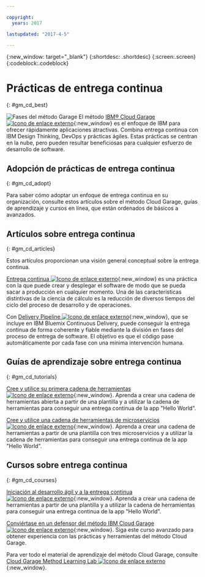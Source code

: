 ```yaml
---

copyright:
  years: 2017

lastupdated: "2017-4-5"

---
```

<!-- Copyright info at top of file: REQUIRED
    The copyright info is YAML content that must occur at the top of the MD file, before attributes are listed.
    It must be surrounded by 3 dashes.
    The value "years" can contain just one year or a two years separated by a comma. (years: 2014, 2016)
    Indentation as per the previous template must be preserved.
-->

{:new_window: target="_blank"}
{:shortdesc: .shortdesc}
{:screen:.screen}
{:codeblock:.codeblock}

# Prácticas de entrega continua
{: #gm_cd_best}

![Fases del método Garage](images/garage_method_phases.png)  El método [IBM&reg; Cloud Garage ![Icono de enlace externo](../../icons/launch-glyph.svg "Icono de enlace externo")](https://www.ibm.com/devops/method){:new_window} es el enfoque de IBM para ofrecer rápidamente aplicaciones atractivas. Combina entrega continua con IBM Design Thinking, DevOps y prácticas ágiles. Estas prácticas se centran en la nube, pero pueden resultar beneficiosas para cualquier esfuerzo de desarrollo de software.


## Adopción de prácticas de entrega continua
{: #gm_cd_adopt}

Para saber cómo adoptar un enfoque de entrega continua en su organización, consulte estos artículos sobre el método Cloud Garage, guías de aprendizaje y cursos en línea, que están ordenados de básicos a avanzados. 

## Artículos sobre entrega continua
{: #gm_cd_articles}

Estos artículos proporcionan una visión general conceptual sobre la entrega continua.

[Entrega continua ![Icono de enlace externo](../../icons/launch-glyph.svg "Icono de enlace externo")](https://www.ibm.com/devops/method/content/deliver/tool_continuous_delivery/){:new_window} es una práctica con la que puede crear y desplegar el software de modo que se pueda sacar a producción en cualquier momento. Una de las características distintivas de la ciencia de cálculo es la reducción de diversos tiempos del ciclo del proceso de desarrollo y de operaciones. 

Con [Delivery Pipeline ![Icono de enlace externo](../../icons/launch-glyph.svg "Icono de enlace externo")](https://www.ibm.com/devops/method/content/deliver/tool_delivery_pipeline/){:new_window}, que se incluye en IBM Bluemix Continuous Delivery, puede conseguir la entrega continua de forma coherente y fiable mediante la división en fases del proceso de entrega de software. El objetivo es que el código pase automáticamente por cada fase con una mínima intervención humana. 

## Guías de aprendizaje sobre entrega continua
{: #gm_cd_tutorials}

[Cree y utilice su primera cadena de herramientas ![Icono de enlace externo](../../icons/launch-glyph.svg "Icono de enlace externo")](https://www.ibm.com/devops/method/tutorials/tutorial_toolchain_flow){:new_window}. Aprenda a crear una cadena de herramientas abierta a partir de una plantilla y a utilizar la cadena de herramientas para conseguir una entrega continua de la app "Hello World". 

[Cree y utilice una cadena de herramientas de microservicios ![Icono de enlace externo](../../icons/launch-glyph.svg "Icono de enlace externo")](https://www.ibm.com/devops/method/tutorials/tutorial_toolchain_microservices){:new_window}. Aprenda a crear una cadena de herramientas a partir de una plantilla con tres microservicios y a utilizar la cadena de herramientas para conseguir una entrega continua de la app "Hello World". 

## Cursos sobre entrega continua
{: #gm_cd_courses}

[Iniciación al desarrollo ágil y a la entrega continua ![Icono de enlace externo](../../icons/launch-glyph.svg "Icono de enlace externo")](https://www.ibm.com/devops/method/content/course/get_started_agile_cd){:new_window}. Aprenda a crear una cadena de herramientas a partir de una plantilla y a utilizar la cadena de herramientas para conseguir una entrega continua de la app "Hello World". 

[Conviértase en un defensor del método IBM Cloud Garage ![Icono de enlace externo](../../icons/launch-glyph.svg "Icono de enlace externo")](https://www.ibm.com/devops/method/content/course/gm_advocate){:new_window}. Siga este curso avanzado para obtener experiencia con las prácticas y herramientas del método Cloud Garage. 

Para ver todo el material de aprendizaje del método Cloud Garage, consulte [Cloud Garage Method Learning Lab ![Icono de enlace externo](../../icons/launch-glyph.svg "Icono de enlace externo")](https://www.ibm.com/devops/method/category/courses){:new_window}.
